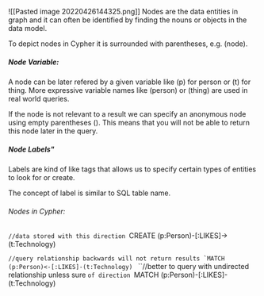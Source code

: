 ![[Pasted image 20220426144325.png]]
Nodes are the data entities in graph and it can often be identified by finding the nouns or objects in the data model.

To depict nodes in Cypher it is surrounded with parentheses, e.g. (node).

##### Node Variable:
A node can be later refered by a given variable like (p) for person or (t) for thing. More expressive variable names like (person) or (thing) are used in real world queries.

If the node is not relevant to a result we can specify an anonymous node using empty parentheses (). This means that you will not be able to return this node later in the query.

##### Node Labels"
Labels are kind of like tags that allows us to specify certain types of entities to look for or create.

The concept of label is similar to SQL table name.

###### Nodes in Cypher:
`//data stored with this direction
`CREATE (p:Person)-[:LIKES]->(t:Technology)

``//query relationship backwards will not return results
`MATCH (p:Person)<-[:LIKES]-(t:Technology)
``
``//better to query with undirected relationship unless sure `of direction
`MATCH (p:Person)-[:LIKES]-(t:Technology)
